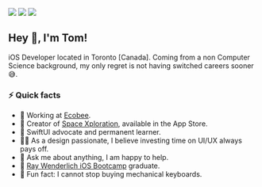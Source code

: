 <!-- HEADER -->
[![](https://img.shields.io/badge/LinkedIn-%230077B5.svg?&style=flat&logo=linkedin&logoColor=white)][LinkedIn]
[![](https://img.shields.io/badge/Twitter-%231DA1F2.svg?&style=flat&logo=twitter&logoColor=white)][Twitter]
[![](https://img.shields.io/badge/Mastodon-5A46DA.svg?&style=flat&logo=mastodon&logoColor=white)][Mastodon]




<!-- BODY -->
## Hey 👋, I'm Tom!
iOS Developer located in Toronto [Canada]. Coming from a non Computer Science background, my only regret is not having switched careers sooner 😅.


### ⚡️ Quick facts
- 🚀 Working at [Ecobee][Ecobee].
- 📱 Creator of [Space Xploration][SpaceXploration], available in the App Store.
- 🌱 SwiftUI advocate and permanent learner.
- 👨‍🎨 As a design passionate, I believe investing time on UI/UX always pays off.
- 💬 Ask me about anything, I am happy to help.
- 🔭 [Ray Wenderlich iOS Bootcamp][RWiOSBootcamp] graduate.
- 🤪 Fun fact: I cannot stop buying mechanical keyboards.




<!-- FOOTER -->
<!-- Temporary links -->
[RWiOSBootcamp]: https://www.raywenderlich.com/10408731-rw-bootcamp
[SpaceXploration]: https://apps.apple.com/app/space-xploration/id1530580909
[Ecobee]: https://www.ecobee.com/


<!-- Permanent links -->
[Website]: https://www.thebitsfactory.com
[LinkedIn]: https://www.linkedin.com/in/TomEstelrich
[Twitter]: https://twitter.com/TomEstelrich
[Mastodon]: https://iosdev.space/@TomEstelrich